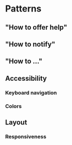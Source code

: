 # Patterns

## "How to offer help"
## "How to notify"
## "How to ..."
## Accessibility
### Keyboard navigation
### Colors
## Layout
### Responsiveness
